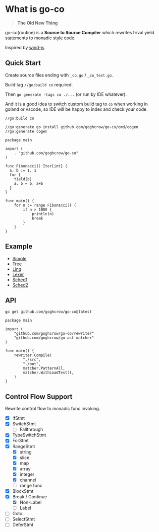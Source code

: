 # What is go-co

> **The Old New Thing**

go-co(routine) is a **Source to Source Compiler** which rewrites trival yield statements to monadic style code.

Inspired by [wind-js](https://github.com/JeffreyZhao/wind).


## Quick Start

Create source files ending with `_co.go` / `_co_test.go`.

Build tag `//go:build co` required.

Then `go generate -tags co ./...` (or run by IDE whatever).

And it is a good idea to switch custom build tag to `co` when working in goland or vscode,
so IDE will be happy to index and check your code.

```golang
//go:build co

//go:generate go install github.com/goghcrow/go-co/cmd/cogen
//go:generate cogen

package main

import (
	. "github.com/goghcrow/go-co"
)

func Fibonacci() Iter[int] {
  a, b := 1, 1
  for {
    Yield(b)
    a, b = b, a+b
  }
}

func main() {
	for n := range Fibonacci() {
		if n > 1000 {
			println(n)
			break
		}
	}
}
```


## Example

- [Simple](example/example_co.go)
- [Tree](example/tree/tree_co.go)
- [Linq](example/linq/linq_co.go)
- [Lexer](example/lexer/lexer_co.go)
- [Sched1](example/sched1/sched_co.go)
- [Sched2](example/sched2/sched_co.go)


## API

`go get github.com/goghcrow/go-co@latest`

```golang
package main

import (
    "github.com/goghcrow/go-co/rewriter"
    "github.com/goghcrow/go-ast-matcher"
)

func main() {
    rewriter.Compile(
        "./src",
        "./out",
        matcher.PatternAll,
        matcher.WithLoadTest(),
    )
}
```

## Control Flow Support

Rewrite control flow to monadic func invoking.

- [x] IfStmt
- [x] SwitchStmt
  - [ ] Fallthrough
- [x] TypeSwitchStmt
- [x] ForStmt
- [x] RangeStmt
  - [x] string
  - [x] slice
  - [x] map
  - [x] array
  - [x] integer
  - [x] channel
  - [ ] range func
- [x] BlockStmt
- [x] Break / Continue
  - [x] Non-Label
  - [ ] Label
- [ ] Goto
- [ ] SelectStmt
- [ ] DeferStmt
